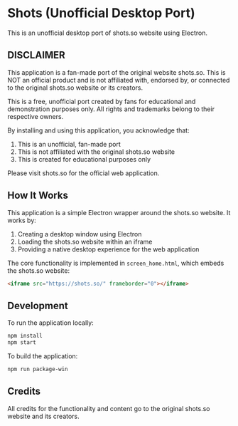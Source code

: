 # Shots (Unofficial Desktop Port)

This is an unofficial desktop port of shots.so website using Electron.

## DISCLAIMER

This application is a fan-made port of the original website shots.so. This is NOT an official product and is not affiliated with, endorsed by, or connected to the original shots.so website or its creators.

This is a free, unofficial port created by fans for educational and demonstration purposes only. All rights and trademarks belong to their respective owners.

By installing and using this application, you acknowledge that:
1. This is an unofficial, fan-made port
2. This is not affiliated with the original shots.so website
3. This is created for educational purposes only

Please visit shots.so for the official web application.

## How It Works

This application is a simple Electron wrapper around the shots.so website. It works by:
1. Creating a desktop window using Electron
2. Loading the shots.so website within an iframe
3. Providing a native desktop experience for the web application

The core functionality is implemented in `screen_home.html`, which embeds the shots.so website:
```html
<iframe src="https://shots.so/" frameborder="0"></iframe>
```

## Development
To run the application locally:
```bash
npm install
npm start
```

To build the application:

```bash
npm run package-win
```

## Credits
All credits for the functionality and content go to the original shots.so website and its creators.